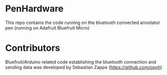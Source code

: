 # PenHardware
This repo contains the code running on the bluetooth connected annotator pen (running on Adafruit Bluefruit Micro)

# Contributors
Bluefruit/Arduino related code establishing the bluetooth connection and sending data was developed by Sebastian Zappe (https://github.com/opyh)
